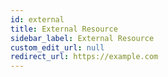 ```yaml
---
id: external
title: External Resource
sidebar_label: External Resource
custom_edit_url: null
redirect_url: https://example.com
---
```

